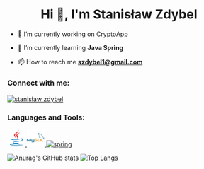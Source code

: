 <h1 align="center">Hi 👋, I'm Stanisław Zdybel</h1>

- 🔭 I’m currently working on [CryptoApp](https://github.com/stachoz/CryptoApp-backend)

- 🌱 I’m currently learning **Java Spring**

- 📫 How to reach me **szdybel1@gmail.com**

<h3 align="left">Connect with me:</h3>
<p align="left">
<a href="https://www.linkedin.com/in/stanisław-zdybel-51a3821b8/" target="blank"><img align="center" src="https://raw.githubusercontent.com/rahuldkjain/github-profile-readme-generator/master/src/images/icons/Social/linked-in-alt.svg" alt="stanisław zdybel" height="30" width="40" /></a>
</p>

<h3 align="left">Languages and Tools:</h3>
<p align="left"> <a href="https://www.java.com" target="_blank" rel="noreferrer"> <img src="https://raw.githubusercontent.com/devicons/devicon/master/icons/java/java-original.svg" alt="java" width="40" height="40"/> </a> <a href="https://www.mysql.com/" target="_blank" rel="noreferrer"> <img src="https://raw.githubusercontent.com/devicons/devicon/master/icons/mysql/mysql-original-wordmark.svg" alt="mysql" width="40" height="40"/> </a> <a href="https://spring.io/" target="_blank" rel="noreferrer"> <img src="https://www.vectorlogo.zone/logos/springio/springio-icon.svg" alt="spring" width="40" height="40"/> </a> </p>


![Anurag's GitHub stats](https://github-readme-stats.vercel.app/api?username=stachoz&show_icons=true&theme=radical)
[![Top Langs](https://github-readme-stats.vercel.app/api/top-langs/?username=stachoz&theme=radical)](https://github.com/anuraghazra/github-readme-stats)
